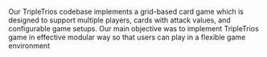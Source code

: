Our TripleTrios codebase implements a grid-based card game which is designed 
to support multiple players, cards with attack values, and configurable game setups. 
Our main objective was to implement TripleTrios game in effective modular way so that 
users can play in a flexible game environment 